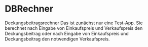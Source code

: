 # DBRechner
Deckungsbeitragsrechner
Das ist zunächst nur eine Test-App. Sie berechnet nach Eingabe von 
Einkaufspreis und Verkaufspreis den Deckungsbeitrag
oder nach Eingabe von Einkaufspreis und Deckungsbeitrag den notwendigen 
Verkaufspreis.
